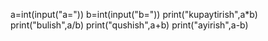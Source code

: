a=int(input("a="))
b=int(input("b="))
print("kupaytirish",a*b)
print("bulish",a/b)
print("qushish",a+b)
print("ayirish",a-b)
      
